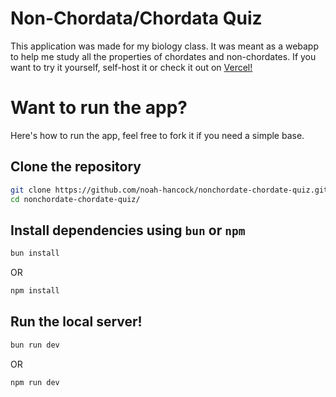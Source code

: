 # Non-Chordata/Chordata Quiz

This application was made for my biology class. It was meant as a webapp to help me study all the properties of chordates and non-chordates. If you want to try it yourself, self-host it or check it out on [Vercel!](https://nonchordate-chordate-quiz.vercel.app)

# Want to run the app?

Here's how to run the app, feel free to fork it if you need a simple base.

## Clone the repository

```bash
git clone https://github.com/noah-hancock/nonchordate-chordate-quiz.git
cd nonchordate-chordate-quiz/
```

## Install dependencies using `bun` or `npm`

```bash
bun install
```

OR

```bash
npm install
```

## Run the local server!

```bash
bun run dev
```

OR

```bash
npm run dev
```
